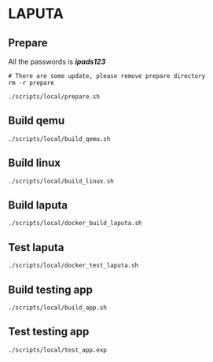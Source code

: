 # LAPUTA 

## Prepare
All the passwords is ***ipads123***
```
# There are some update, please remove prepare directory
rm -r prepare

./scripts/local/prepare.sh
```

## Build qemu
```
./scripts/local/build_qemu.sh
```

## Build linux
```
./scripts/local/build_linux.sh
```
## Build laputa
```
./scripts/local/docker_build_laputa.sh
```

## Test laputa
```
./scripts/local/docker_test_laputa.sh
```

## Build testing app
```
./scripts/local/build_app.sh
```

## Test testing app
```
./scripts/local/test_app.exp
```

